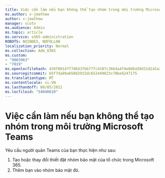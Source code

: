 ```yaml
---
title: Việc cần làm nếu bạn không thể tạo nhóm trong môi trường Microsoft Teams
ms.author: v-jmathew
author: v-jmathew
manager: scotv
ms.audience: Admin
ms.topic: article
ms.service: o365-administration
ROBOTS: NOINDEX, NOFOLLOW
localization_priority: Normal
ms.collection: Adm_O365
ms.custom:
- "9003963"
- "7019"
ms.openlocfilehash: 439f00147f7d643fbb77fc4107c3664a4f4e0d6a58d31d2a5a33599fab16185f
ms.sourcegitcommit: b5f7da89a650d2915dc652449623c78be6247175
ms.translationtype: MT
ms.contentlocale: vi-VN
ms.lasthandoff: 08/05/2021
ms.locfileid: "54048610"
---
```

# <a name="what-to-do-if-you-cant-create-a-team-in-microsoft-teams"></a>Việc cần làm nếu bạn không thể tạo nhóm trong môi trường Microsoft Teams

Yêu cầu người quản Teams của bạn thực hiện như sau:

1. Tạo hoặc thay đổi thiết đặt nhóm bảo mật của tổ chức trong Microsoft 365.
2. Thêm bạn vào nhóm bảo mật đó.
